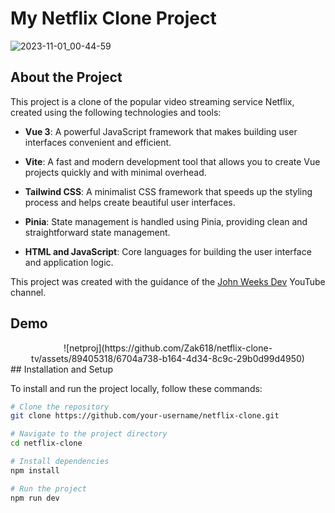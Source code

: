 # My Netflix Clone Project

![2023-11-01_00-44-59](https://github.com/Zak618/netflix-clone-tv/assets/89405318/3c2c02b6-6629-4ecd-bb55-fd81de27ec1c)

## About the Project

This project is a clone of the popular video streaming service Netflix, created using the following technologies and tools:

- **Vue 3**: A powerful JavaScript framework that makes building user interfaces convenient and efficient.

- **Vite**: A fast and modern development tool that allows you to create Vue projects quickly and with minimal overhead.

- **Tailwind CSS**: A minimalist CSS framework that speeds up the styling process and helps create beautiful user interfaces.

- **Pinia**: State management is handled using Pinia, providing clean and straightforward state management.

- **HTML and JavaScript**: Core languages for building the user interface and application logic.

This project was created with the guidance of the [John Weeks Dev]([https://www.youtube.com/@johnweeksdev]) YouTube channel.

## Demo
<div style="text-align: center;">
![netproj](https://github.com/Zak618/netflix-clone-tv/assets/89405318/6704a738-b164-4d34-8c9c-29b0d99d4950)
</div>
## Installation and Setup

To install and run the project locally, follow these commands:

```bash
# Clone the repository
git clone https://github.com/your-username/netflix-clone.git

# Navigate to the project directory
cd netflix-clone

# Install dependencies
npm install

# Run the project
npm run dev

